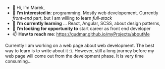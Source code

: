 - 👋 Hi, I’m Marek,
- 👀 **I’m interested in**: programming. Mostly web developement. Currently _front-end_ part, but I am willing to learn _full-stack_
- 🌱 **I’m currently learning** ... React, Angular, SCSS, about design patterns,
- 💞️ **I’m looking for opportunity to** start career as front end developer
- 📫 **How to reach me**: https://gudmar.github.io/myProjects/aboutMe

Currently I am working on a web page about web development. The best way to learn is to write about it :). However, still a long journey before my 
web page will come out from the development phase. It is very time consuming...
